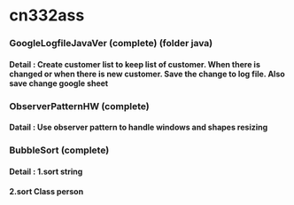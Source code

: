 # cn332ass
### GoogleLogfileJavaVer (complete) (folder java)
#### Detail : Create customer list to keep list of customer. When there is changed or when there is new customer. Save the change to log file. Also save change google sheet
### ObserverPatternHW (complete)
#### Datail : Use observer pattern to handle windows and shapes resizing
### BubbleSort (complete)
#### Detail : 1.sort string
####          2.sort Class person
